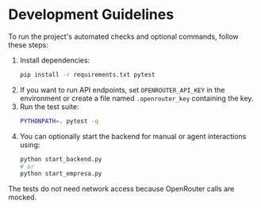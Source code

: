 # Development Guidelines

To run the project's automated checks and optional commands, follow these steps:

1. Install dependencies:
   ```bash
   pip install -r requirements.txt pytest
   ```
2. If you want to run API endpoints, set `OPENROUTER_API_KEY` in the environment or create a file named `.openrouter_key` containing the key.
3. Run the test suite:
   ```bash
   PYTHONPATH=. pytest -q
   ```
4. You can optionally start the backend for manual or agent interactions using:
   ```bash
   python start_backend.py
   # or
   python start_empresa.py
   ```

The tests do not need network access because OpenRouter calls are mocked.
